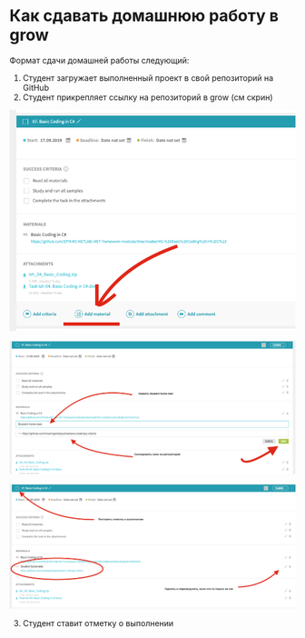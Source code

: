 # Как сдавать домашнюю работу в grow

Формат сдачи домашней работы следующий:

1. Студент загружает выполненный проект в свой репозиторий на GitHub
2. Студент прикрепляет ссылку на репозиторий в grow (см скрин)

![](/assets/how-to-do-hometask-1.png)

![](/assets/how-to-do-hometask-2.png)

![](/assets/how-to-do-hometask-3.png)

3. Студент ставит отметку о выполнении